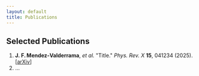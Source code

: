 ```yaml
---
layout: default
title: Publications
---
```


## Selected Publications

1. **J. F. Mendez‑Valderrama**, *et al.* "Title." *Phys. Rev. X* **15**, 041234 (2025). [[arXiv](https://arxiv.org/abs/xxxx.xxxxx)]
2. …